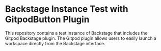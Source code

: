 # Backstage Instance Test with GitpodButton Plugin

This repository contains a test instance of Backstage that includes the Gitpod Backstage plugin. The Gitpod plugin allows users to easily launch a workspace directly from the Backstage interface.
